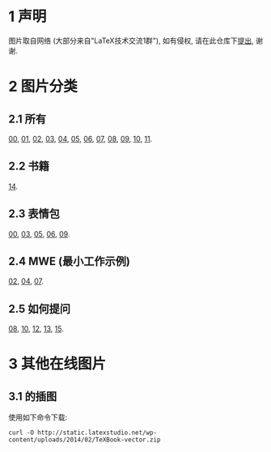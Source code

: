 # 1 声明
图片取自网络 (大部分来自"LaTeX技术交流1群"), 如有侵权, 请在此仓库下[提出](https://github.com/Iydon/tex/issues), 谢谢.



# 2 图片分类
## 2.1 所有
[00][], [01][], [02][], [03][], [04][], [05][], [06][], [07][], [08][], [09][], [10][], [11][].

## 2.2 书籍
[14][].

## 2.3 表情包
[00][], [03][], [05][], [06][], [09][].

## 2.4 MWE (最小工作示例)
[02][], [04][], [07][].

## 2.5 如何提问
[08][], [10][], [12][], [13][], [15][].



# 3 其他在线图片
## 3.1 <The TeXBook> 的插图
使用如下命令下载:
```Shell
curl -O http://static.latexstudio.net/wp-content/uploads/2014/02/TeXBook-vector.zip
```



[00]: 0.gif
[01]: 1.jpg
[02]: 2.jpg
[03]: 3.jpg
[04]: 4.jpg
[05]: 5.jpg
[06]: 6.jpg
[07]: 7.jpg
[08]: 8.jpg
[09]: 9.jpg
[10]: 10.jpg
[11]: 11.jpg
[12]: 12.jpg
[13]: 13.jpg
[14]: 14.jpg
[15]: 15.jpg
